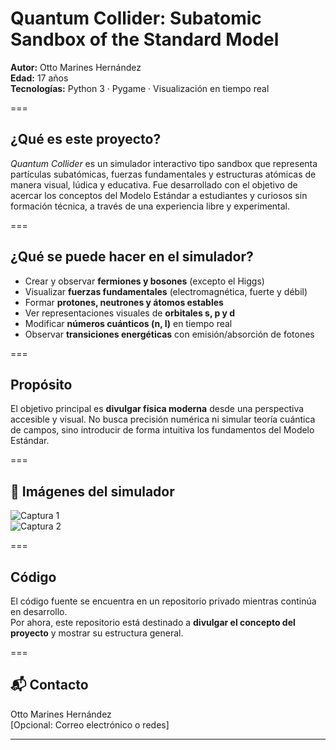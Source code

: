 #  Quantum Collider: Subatomic Sandbox of the Standard Model

**Autor:** Otto Marines Hernández  
**Edad:** 17 años  
**Tecnologías:** Python 3 · Pygame · Visualización en tiempo real

===

##  ¿Qué es este proyecto?

*Quantum Collider* es un simulador interactivo tipo sandbox que representa partículas subatómicas, fuerzas fundamentales y estructuras atómicas de manera visual, lúdica y educativa. Fue desarrollado con el objetivo de acercar los conceptos del Modelo Estándar a estudiantes y curiosos sin formación técnica, a través de una experiencia libre y experimental.

===

##  ¿Qué se puede hacer en el simulador?

- Crear y observar **fermiones y bosones** (excepto el Higgs)
- Visualizar **fuerzas fundamentales** (electromagnética, fuerte y débil)
- Formar **protones, neutrones y átomos estables**
- Ver representaciones visuales de **orbitales s, p y d**
- Modificar **números cuánticos (n, l)** en tiempo real
- Observar **transiciones energéticas** con emisión/absorción de fotones

===

##  Propósito

El objetivo principal es **divulgar física moderna** desde una perspectiva accesible y visual. No busca precisión numérica ni simular teoría cuántica de campos, sino introducir de forma intuitiva los fundamentos del Modelo Estándar.

===

## 📸 Imágenes del simulador

![Captura 1](ruta-a-tu-imagen.png)  
![Captura 2](ruta-a-tu-otra-imagen.png)

===

##  Código

El código fuente se encuentra en un repositorio privado mientras continúa en desarrollo.  
Por ahora, este repositorio está destinado a **divulgar el concepto del proyecto** y mostrar su estructura general.

===

## 📬 Contacto

Otto Marines Hernández  
[Opcional: Correo electrónico o redes]

---

